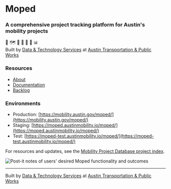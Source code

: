 # Moped
### A comprehensive project tracking platform for Austin's mobility projects 
🛵 🗺 👷 🚌 🚧 🚴 📊  
Built by [Data & Technology Services](https://austinmobility.io/) at [Austin Transportation & Public Works](https://www.austintexas.gov/department/transportation-public-works)
### Resources
- [About](https://austinmobility.io/products/5086)
- [Documentation](https://atd-dts.gitbook.io/moped-documentation)
- [Backlog](https://github.com/cityofaustin/atd-data-tech/issues?q=is%3Aopen+label%3A%22Product%3A+Moped%22+-label%3A%22Workgroup%3A+TPW%22)

### Environments
- Production: [https://mobility.austin.gov/moped/](https://mobility.austin.gov/moped/)
- Staging: [https://moped.austinmobility.io/moped/](https://moped.austinmobility.io/moped/)
- Test: [https://moped-test.austinmobility.io/moped/](https://moped-test.austinmobility.io/moped/)

For resources and updates, see the [Mobility Project Database project index](https://github.com/cityofaustin/atd-data-tech/issues/307). 

![Post-it notes of users' desired Moped functionality and outcomes](https://user-images.githubusercontent.com/1463708/62583080-58614e80-b874-11e9-850d-2a8bda07c0fc.jpeg)

---
Built by [Data & Technology Services](https://austinmobility.io/) at [Austin Transportation & Public Works](https://www.austintexas.gov/department/transportation-public-works)
